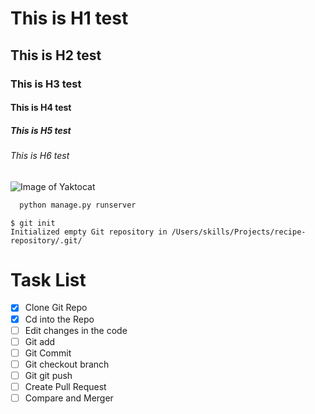 # This is H1 test
## This is H2 test
### This is H3 test
#### This is H4 test
##### This is H5 test
###### This is H6 test

![Image of Yaktocat](https://octodex.github.com/images/yaktocat.png)


```Python
  python manage.py runserver  
```

```
$ git init
Initialized empty Git repository in /Users/skills/Projects/recipe-repository/.git/
```

# Task List
- [x] Clone Git Repo
- [x] Cd into the Repo
- [ ] Edit changes in the code
- [ ] Git add
- [ ] Git Commit
- [ ] Git checkout branch
- [ ] Git git push
- [ ] Create Pull Request
- [ ] Compare and Merger 
